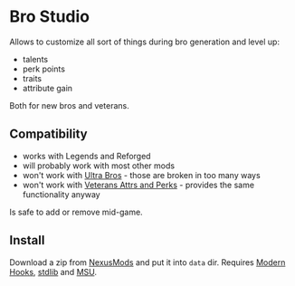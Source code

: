 # Bro Studio

Allows to customize all sort of things during bro generation and level up:
- talents
- perk points
- traits
- attribute gain

Both for new bros and veterans.


## Compatibility

- works with Legends and Reforged
- will probably work with most other mods
- won't work with [Ultra Bros][ultra-bros] - those are broken in too many ways
- won't work with [Veterans Attrs and Perks][veteran-ap] - provides the same functionality anyway

Is safe to add or remove mid-game.


## Install

Download a zip from [NexusMods][] and put it into `data` dir. Requires [Modern Hooks][ModernHooks], [stdlib][] and [MSU][].


[NexusMods]: https://www.nexusmods.com/battlebrothers/mods/677
[modhooks]: https://www.nexusmods.com/battlebrothers/mods/42
[ModernHooks]: https://www.nexusmods.com/battlebrothers/mods/685
[stdlib]: https://www.nexusmods.com/battlebrothers/mods/676
[msu]: https://www.nexusmods.com/battlebrothers/mods/479

[ultra-bros]: https://www.nexusmods.com/battlebrothers/mods/11
[veteran-ap]: https://www.nexusmods.com/battlebrothers/mods/648
